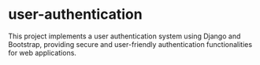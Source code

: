 # user-authentication
This project implements a user authentication system using Django and Bootstrap, providing secure and user-friendly authentication functionalities for web applications.
